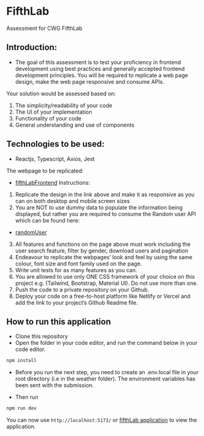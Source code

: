 # FifthLab

Assessment for CWG FifthLab

## Introduction:

- The goal of this assessment is to test your proficiency in frontend development
  using best practices and generally accepted frontend development principles. You will be
  required to replicate a web page design, make the web page responsive and consume APIs.

Your solution would be assessed based on:

1. The simplicity/readability of your code
2. The UI of your implementation
3. Functionality of your code
4. General understanding and use of components

## Technologies to be used:

- Reactjs, Typescript, Axios, Jest

The webpage to be replicated:

- [fifthLabFrontend](https://bit.ly/fifthlabfrontend)
  Instructions:

1. Replicate the design in the link above and make it as responsive as you can on both desktop
   and mobile screen sizes
2. You are NOT to use dummy data to populate the information being displayed, but rather you
   are required to consume the Random user API which can be found here:

- [randomUser](https://randomuser.me)

3. All features and functions on the page above must work including the user search feature,
   filter by gender, download users and pagination
4. Endeavour to replicate the webpages’ look and feel by using the same colour, font size and
   font family used on the page.
5. Write unit tests for as many features as you can.
6. You are allowed to use only ONE CSS framework of your choice on this project e.g. (Tailwind,
   Bootstrap, Material UI). Do not use more than one.
7. Push the code to a private repository on your Github.
8. Deploy your code on a free-to-host platform like Netlify or Vercel and add the link to your
   project’s Github Readme file.

## How to run this application

- Clone this repository
- Open the folder in your code editor, and run the command below in your code editor.

```js
npm install
```

- Before you run the next step, you need to create an .env.local file in your root directory (i.e in the weather folder). The environment variables has been sent with the submission.

- Then run

```js
npm run dev
```

You can now use `http://localhost:5173/` or [fifthLab application]() to view the application.
